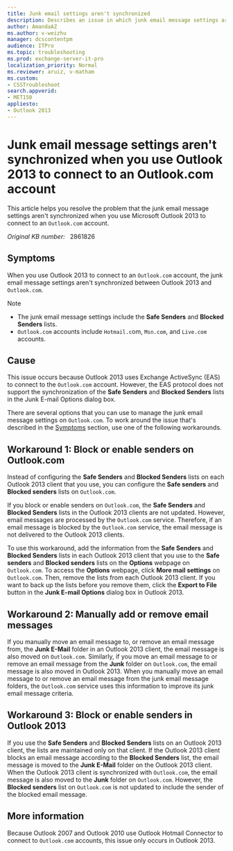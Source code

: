 ```yaml
---
title: Junk email settings aren't synchronized
description: Describes an issue in which junk email message settings are not synchronized between Outlook 2013 and Outlook.com. This issue occurs when you use Outlook 2013 to connect to an Outlook.com account.
author: AmandaAZ
ms.author: v-weizhu
manager: dcscontentpm
audience: ITPro
ms.topic: troubleshooting
ms.prod: exchange-server-it-pro
localization_priority: Normal
ms.reviewer: aruiz, v-matham
ms.custom:
- CSSTroubleshoot
search.appverid:
- MET150
appliesto:
- Outlook 2013
---
```

# Junk email message settings aren't synchronized when you use Outlook 2013 to connect to an Outlook.com account

This article helps you resolve the problem that the junk email message settings aren't synchronized when you use Microsoft Outlook 2013 to connect to an `Outlook.com` account.

_Original KB number:_ &nbsp; 2861826

## Symptoms

When you use Outlook 2013 to connect to an `Outlook.com` account, the junk email message settings aren't synchronized between Outlook 2013 and `Outlook.com`.

> [!NOTE]
>
> - The junk email message settings include the **Safe Senders** and **Blocked Senders** lists.
> - `Outlook.com` accounts include `Hotmail.c`om, `Msn.com`, and `Live.com` accounts.

## Cause

This issue occurs because Outlook 2013 uses Exchange ActiveSync (EAS) to connect to the `Outlook.com` account. However, the EAS protocol does not support the synchronization of the **Safe Senders** and **Blocked Senders** lists in the Junk E-mail Options dialog box.

There are several options that you can use to manage the junk email message settings on `Outlook.com`. To work around the issue that's described in the [Symptoms](#symptoms) section, use one of the following workarounds.

## Workaround 1: Block or enable senders on Outlook.com

Instead of configuring the **Safe Senders** and **Blocked Senders** lists on each Outlook 2013 client that you use, you can configure the **Safe senders** and **Blocked senders** lists on `Outlook.com`.

If you block or enable senders on `Outlook.com`, the **Safe Senders** and **Blocked Senders** lists in the Outlook 2013 clients are not updated. However, email messages are processed by the `Outlook.com` service. Therefore, if an email message is blocked by the `Outlook.com` service, the email message is not delivered to the Outlook 2013 clients.

To use this workaround, add the information from the **Safe Senders** and **Blocked Senders** lists in each Outlook 2013 client that you use to the **Safe senders** and **Blocked senders**  lists on the **Options**  webpage on `Outlook.com`. To access the **Options** webpage, click **More mail settings** on `Outlook.com`. Then, remove the lists from each Outlook 2013 client. If you want to back up the lists before you remove them, click the **Export to File** button in the **Junk E-mail Options** dialog box in Outlook 2013.

## Workaround 2: Manually add or remove email messages

If you manually move an email message to, or remove an email message from, the **Junk E-Mail** folder in an Outlook 2013 client, the email message is also moved on `Outlook.com`. Similarly, if you move an email message to or remove an email message from the **Junk** folder on `Outlook.com`, the email message is also moved in Outlook 2013. When you manually move an email message to or remove an email message from the junk email message folders, the `Outlook.com` service uses this information to improve its junk email message criteria.

## Workaround 3: Block or enable senders in Outlook 2013

If you use the **Safe Senders** and **Blocked Senders** lists on an Outlook 2013 client, the lists are maintained only on that client. If the Outlook 2013 client blocks an email message according to the **Blocked Senders** list, the email message is moved to the **Junk E-Mail** folder on the Outlook 2013 client. When the Outlook 2013 client is synchronized with `Outlook.com`, the email message is also moved to the **Junk** folder on `Outlook.com`. However, the **Blocked senders** list on `Outlook.com` is not updated to include the sender of the blocked email message.

## More information

Because Outlook 2007 and Outlook 2010 use Outlook Hotmail Connector to connect to `Outlook.com` accounts, this issue only occurs in Outlook 2013.
